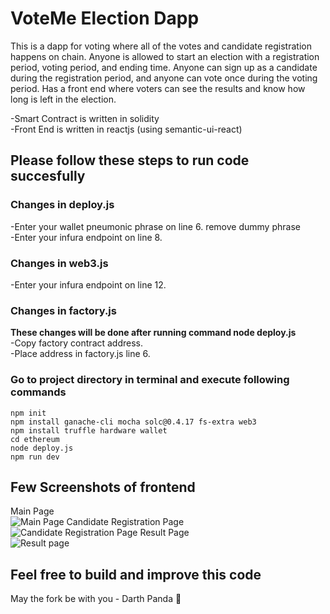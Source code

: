# VoteMe Election Dapp
This is a dapp for voting where all of the votes and candidate registration happens on chain. Anyone is allowed to start an election with a registration period, voting period, and ending time. Anyone can sign up as a candidate during the registration period, and anyone can vote once during the voting period. Has a front end where voters can see the results and know how long is left in the election.  
  
-Smart Contract is written in solidity  
-Front End is written in reactjs (using semantic-ui-react)
  
  
## Please follow these steps to run code succesfully
### Changes in deploy.js
-Enter your wallet pneumonic phrase on line 6. remove dummy phrase  
-Enter your infura endpoint on line 8.  
  
### Changes in web3.js
-Enter your infura endpoint on line 12.  

### Changes in factory.js
**These changes will be done after running command node deploy.js**  
-Copy factory contract address.  
-Place address in factory.js line 6.  
  
  
### Go to project directory in terminal and execute following commands
```
npm init
npm install ganache-cli mocha solc@0.4.17 fs-extra web3
npm install truffle hardware wallet
cd ethereum
node deploy.js
npm run dev
```
## Few Screenshots of frontend
Main Page  
![Main Page](https://user-images.githubusercontent.com/5251294/185807134-39717951-d91d-4035-a6d3-91573ec61c71.png)
Candidate Registration Page  
![Candidate Registration Page](https://user-images.githubusercontent.com/5251294/185807143-4f5629ef-0c56-45f7-974c-b53270320ca6.png)
Result Page  
![Result page](https://user-images.githubusercontent.com/5251294/185807146-58ee0de8-9d19-426b-a8aa-32e217052a61.png)

## Feel free to build and improve this code
May the fork be with you - Darth Panda :panda_face:
